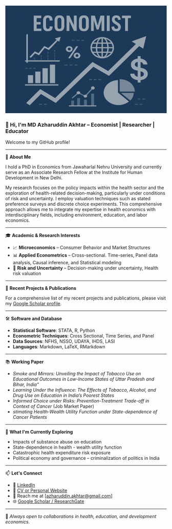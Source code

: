 ![logo](Image.png)
### 👋 Hi, I'm MD Azharuddin Akhtar – Economist | Researcher | Educator

Welcome to my GitHub profile!

---

🧠 **About Me**

I hold a PhD in Economics from Jawaharlal Nehru University and currently serve as an Associate Research Fellow at the Institute for Human Development in New Delhi. 

My research focuses on the policy impacts within the health sector and the exploration of health-related decision-making, particularly under conditions of risk and uncertainty. I employ valuation techniques such as stated preference surveys and discrete choice experiments. This comprehensive approach allows me to integrate my expertise in health economics with interdisciplinary fields, including environment, education, and labor economics.

---

🎓 **Academic & Research Interests**

- 📈 **Microeconomics** – Consumer Behavior and Market Structures
- 📊 **Applied Econometrics** – Cross-sectional. Time-series, Panel data analysis, Causal inference, and Statistical modeling
- 🎲 **Risk and Uncertainty** – Decision-making under uncertainty, Health risk valuation

---

📌 **Recent Projects & Publications**

For a comprehensive list of my recent projects and publications, please visit my [Google Scholar profile](https://scholar.google.com/citations?user=qPKYW08AAAAJ&hl=en).

---

🛠️ **Software and Database**

- **Statistical Software**: STATA, R, Python
- **Econometric Techniques**: Cross Sectional, Time Series, and Panel
- **Data Sources**: NFHS, NSSO, UDAYA, IHDS, LASI
- **Languages**: Markdown, LaTeX, RMarkdown

---

📚 **Working Paper**

- *Smoke and Mirrors: Unveiling the Impact of Tobacco Use on Educational Outcomes in Low-Income States of Uttar Pradesh and Bihar, India”* 
- *Learning Under the Influence: The Effects of Tobacco, Alcohol, and Drug Use on Education in India’s Poorest States*
- *Informed Choice under Risks: Prevention-Treatment Trade-off in Context of Cancer* (Job Market Paper)
- *stimating Health-Wealth Utility Function under State-dependence of Cancer Patients*

---

🧩 **What I'm Currently Exploring**

- Impacts of substance abuse on education
- State-dependence in health - wealth utility function
- Catastrophic health expenditure risk exposure
- Political economy and governance – criminalization of politics in India

---

📫 **Let's Connect**

- 💼 [LinkedIn](https://www.linkedin.com/in/azharuddin07/)  
- 📄 [CV or Personal Website](https://sites.google.com/view/azharuddin07/home)
- 📧 Reach me at [azharuddin.akhtar@gmail.com]  
- 🌐 [Google Scholar / ResearchGate](https://scholar.google.com/citations?user=qPKYW08AAAAJ&hl=en)

---

🔭 *Always open to collaborations in health, education, and development economics.*
